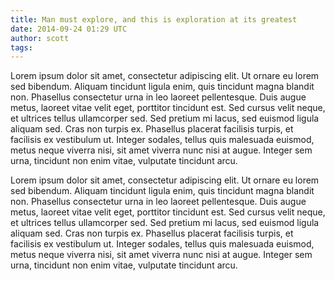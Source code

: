 ```yaml
---
title: Man must explore, and this is exploration at its greatest
date: 2014-09-24 01:29 UTC
author: scott
tags:
---
```


Lorem ipsum dolor sit amet, consectetur adipiscing elit. Ut ornare eu lorem sed bibendum. Aliquam tincidunt ligula enim, quis tincidunt magna blandit non. Phasellus consectetur urna in leo laoreet pellentesque. Duis augue metus, laoreet vitae velit eget, porttitor tincidunt est. Sed cursus velit neque, et ultrices tellus ullamcorper sed. Sed pretium mi lacus, sed euismod ligula aliquam sed. Cras non turpis ex. Phasellus placerat facilisis turpis, et facilisis ex vestibulum ut. Integer sodales, tellus quis malesuada euismod, metus neque viverra nisi, sit amet viverra nunc nisi at augue. Integer sem urna, tincidunt non enim vitae, vulputate tincidunt arcu.

Lorem ipsum dolor sit amet, consectetur adipiscing elit. Ut ornare eu lorem sed bibendum. Aliquam tincidunt ligula enim, quis tincidunt magna blandit non. Phasellus consectetur urna in leo laoreet pellentesque. Duis augue metus, laoreet vitae velit eget, porttitor tincidunt est. Sed cursus velit neque, et ultrices tellus ullamcorper sed. Sed pretium mi lacus, sed euismod ligula aliquam sed. Cras non turpis ex. Phasellus placerat facilisis turpis, et facilisis ex vestibulum ut. Integer sodales, tellus quis malesuada euismod, metus neque viverra nisi, sit amet viverra nunc nisi at augue. Integer sem urna, tincidunt non enim vitae, vulputate tincidunt arcu.
